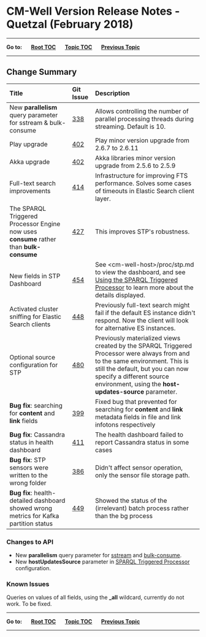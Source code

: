# CM-Well Version Release Notes - Quetzal (February 2018) #

----

**Go to:** &nbsp;&nbsp;&nbsp;&nbsp; [**Root TOC**](CM-Well.RootTOC.md) &nbsp;&nbsp;&nbsp;&nbsp; [**Topic TOC**](ReleaseNotes.TOC.md) &nbsp;&nbsp;&nbsp;&nbsp; [**Previous Topic**](ReleaseNotes.Piranha.January.2018.md)

----

## Change Summary ##


 Title | Git Issue | Description 
:------|:----------|:------------
New **parallelism** query parameter for sstream & bulk-consume | [338](https://github.com/thomsonreuters/CM-Well/pull/338) | Allows controlling the number of parallel processing threads during streaming. Default is 10.
Play upgrade | [402](https://github.com/thomsonreuters/CM-Well/pull/402) | Play minor version upgrade from 2.6.7 to 2.6.11
Akka upgrade | [402](https://github.com/thomsonreuters/CM-Well/pull/402) | Akka libraries minor version upgrade from 2.5.6 to 2.5.9
Full-text search improvements | [414](https://github.com/thomsonreuters/CM-Well/pull/414) | Infrastructure for improving FTS performance. Solves some cases of timeouts in Elastic Search client layer.
The SPARQL Triggered Processor Engine now uses **consume** rather than **bulk-consume** | [427](https://github.com/thomsonreuters/CM-Well/pull/427) | This improves STP's robustness.
New fields in STP Dashboard | [454](https://github.com/thomsonreuters/CM-Well/pull/454) | See \<cm-well-host\>/proc/stp.md to view the dashboard, and see [Using the SPARQL Triggered Processor](Tools.UsingTheSPARQLTriggerProcessor.md) to learn more about the details displayed.
Activated cluster sniffing for Elastic Search clients | [448](https://github.com/thomsonreuters/CM-Well/pull/448) | Previously full-text search might fail if the default ES instance didn't respond. Now the client will look for alternative ES instances.
Optional source configuration for STP | [480](https://github.com/thomsonreuters/CM-Well/pull/480) | Previously materialized views created by the SPARQL Triggered Processor were always from and to the same environment. This is still the default, but you can now specify a different source environment, using the **host-updates-source** parameter.
**Bug fix**: searching for **content** and **link** fields | [399](https://github.com/thomsonreuters/CM-Well/pull/399) | Fixed bug that prevented for searching for **content** and **link** metadata fields in file and link infotons respectively
**Bug fix**: Cassandra status in health dashboard | [411](https://github.com/thomsonreuters/CM-Well/pull/411) | The health dashboard failed to report Cassandra status in some cases
**Bug fix**: STP sensors were written to the wrong folder | [386](https://github.com/thomsonreuters/CM-Well/pull/386) | Didn't affect sensor operation, only the sensor file storage path.
**Bug fix**: health-detailed dashboard showed wrong metrics for Kafka partition status | [449](https://github.com/thomsonreuters/CM-Well/pull/449) | Showed the status of the (irrelevant) batch process rather than the bg process

### Changes to API ###

* New **parallelism** query parameter for [sstream](API.Stream.StreamInfotons.md) and [bulk-consume](API.Stream.ConsumeNextBulk.md).
* New **hostUpdatesSource** parameter in [SPARQL Triggered Processor](Tools.UsingTheSPARQLTriggerProcessor.md) configuration.

### Known Issues ###

Queries on values of all fields, using the **_all** wildcard, currently do not work. To be fixed.

----

**Go to:** &nbsp;&nbsp;&nbsp;&nbsp; [**Root TOC**](CM-Well.RootTOC.md) &nbsp;&nbsp;&nbsp;&nbsp; [**Topic TOC**](ReleaseNotes.TOC.md) &nbsp;&nbsp;&nbsp;&nbsp; [**Previous Topic**](ReleaseNotes.Piranha.January.2018.md)

----